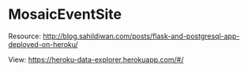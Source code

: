 # MosaicEventSite

Resource: http://blog.sahildiwan.com/posts/flask-and-postgresql-app-deployed-on-heroku/

View: https://heroku-data-explorer.herokuapp.com/#/
